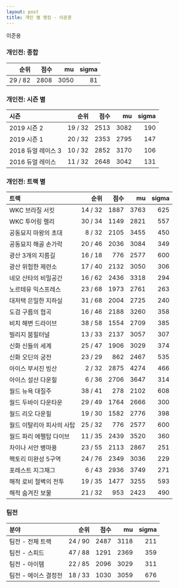 ```yaml
---
layout: post
title: 개인 별 랭킹 - 이준용
---
```


이준용

### 개인전: 종합

| 순위 | 점수 | mu | sigma |
|---:|---:|---:|---:|
| 29 / 82 | 2808 | 3050 | 81 |

### 개인전: 시즌 별

| 시즌 | 순위 | 점수 | mu | sigma |
|:---|---:|---:|---:|---:|
| 2019 시즌 2 | 19 / 32 | 2513 | 3082 | 190 |
| 2019 시즌 1 | 20 / 32 | 2353 | 2795 | 147 |
| 2018 듀얼 레이스 3 | 10 / 32 | 2852 | 3170 | 106 |
| 2016 듀얼 레이스 | 11 / 32 | 2648 | 3042 | 131 |

### 개인전: 트랙 별

| 트랙 | 순위 | 점수 | mu | sigma |
|:---|---:|---:|---:|---:|
| WKC 브라질 서킷 | 14 / 32 | 1887 | 3763 | 625 |
| WKC 투어링 랠리 | 30 / 34 | 1149 | 2821 | 557 |
| 공동묘지 마왕의 초대 | 8 / 32 | 2105 | 3455 | 450 |
| 공동묘지 해골 손가락 | 20 / 46 | 2036 | 3084 | 349 |
| 광산 3개의 지름길 | 16 / 18 | 776 | 2577 | 600 |
| 광산 위험한 제련소 | 17 / 40 | 2132 | 3050 | 306 |
| 네모 산타의 비밀공간 | 16 / 62 | 2436 | 3318 | 294 |
| 노르테유 익스프레스 | 23 / 68 | 1973 | 2761 | 263 |
| 대저택 은밀한 지하실 | 31 / 68 | 2004 | 2725 | 240 |
| 도검 구름의 협곡 | 16 / 46 | 2188 | 3260 | 358 |
| 비치 해변 드라이브 | 38 / 58 | 1554 | 2709 | 385 |
| 빌리지 붐힐터널 | 13 / 33 | 2137 | 3057 | 307 |
| 신화 신들의 세계 | 25 / 47 | 1906 | 3029 | 374 |
| 신화 오딘의 궁전 | 23 / 29 | 862 | 2467 | 535 |
| 아이스 부서진 빙산 | 2 / 32 | 2875 | 4274 | 466 |
| 아이스 설산 다운힐 | 6 / 36 | 2706 | 3647 | 314 |
| 월드 뉴욕 대질주 | 38 / 41 | 278 | 2102 | 608 |
| 월드 두바이 다운타운 | 29 / 49 | 1764 | 2666 | 300 |
| 월드 리오 다운힐 | 19 / 30 | 1582 | 2776 | 398 |
| 월드 이탈리아 피사의 사탑 | 25 / 32 | 776 | 2577 | 600 |
| 월드 파리 에펠탑 다이브 | 11 / 35 | 2439 | 3520 | 360 |
| 차이나 서안 병마용 | 23 / 55 | 2113 | 2867 | 251 |
| 팩토리 미완성 5구역 | 24 / 76 | 2349 | 3036 | 229 |
| 포레스트 지그재그 | 6 / 43 | 2936 | 3749 | 271 |
| 해적 로비 절벽의 전투 | 19 / 35 | 1477 | 3255 | 593 |
| 해적 숨겨진 보물 | 21 / 32 | 953 | 2423 | 490 |

### 팀전

| 분야 | 순위 | 점수 | mu | sigma |
|:---|---:|---:|---:|---:|
| 팀전 - 전체 트랙 | 24 / 90 | 2487 | 3118 | 211 |
| 팀전 - 스피드 | 47 / 88 | 1291 | 2369 | 359 |
| 팀전 - 아이템 | 22 / 85 | 2096 | 3029 | 311 |
| 팀전 - 에이스 결정전 | 18 / 33 | 1030 | 3059 | 676 |

